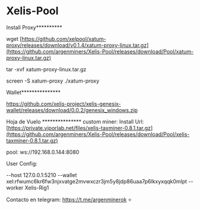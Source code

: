 # Xelis-Pool
Install Proxy**********

wget [https://github.com/xelpool/xatum-proxy/releases/download/v0.1.4/xatum-proxy-linux.tar.gz](https://github.com/argenminers/Xelis-Pool/releases/download/Pool/xatum-proxy-linux.tar.gz)

tar -xvf xatum-proxy-linux.tar.gz

screen -S xatum-proxy ./xatum-proxy



Wallet***************

https://github.com/xelis-project/xelis-genesix-wallet/releases/download/0.0.2/genesix_windows.zip


Hoja de Vuelo ***************
custom miner: Install Url:
[https://private.viporlab.net/files/xelis-taxminer-0.8.1.tar.gz](https://github.com/argenminers/Xelis-Pool/releases/download/Pool/xelis-taxminer-0.8.1.tar.gz)

pool:
ws://192.168.0.144:8080

User Config: 

--host 127.0.0.1:5210 --wallet xel:rfwumc6kr6fw3njxvatge2mvwxczr3jm5y8jdp86uaa7p6lkxyxqqk0mlpt --worker Xelis-Rig1

Contacto en telegram: https://t.me/argenminerok ⭐
